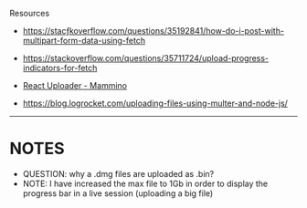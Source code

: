 Resources 

* https://stacƒkoverflow.com/questions/35192841/how-do-i-post-with-multipart-form-data-using-fetch
* https://stackoverflow.com/questions/35711724/upload-progress-indicators-for-fetch


* [React Uploader - Mammino]( https://github.com/lmammino/next-sample-file-upload-app/blob/main/pages/index.js#L90-L119)

* https://blog.logrocket.com/uploading-files-using-multer-and-node-js/

---

# NOTES

* QUESTION: why a .dmg files are uploaded as .bin?
* NOTE: I have increased the max file to 1Gb in order to display the progress bar in a live session (uploading a big file)

